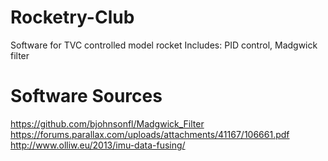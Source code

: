 # Rocketry-Club
Software for TVC controlled model rocket 
Includes: PID control, Madgwick filter

# Software Sources
https://github.com/bjohnsonfl/Madgwick_Filter
https://forums.parallax.com/uploads/attachments/41167/106661.pdf
http://www.olliw.eu/2013/imu-data-fusing/ 
